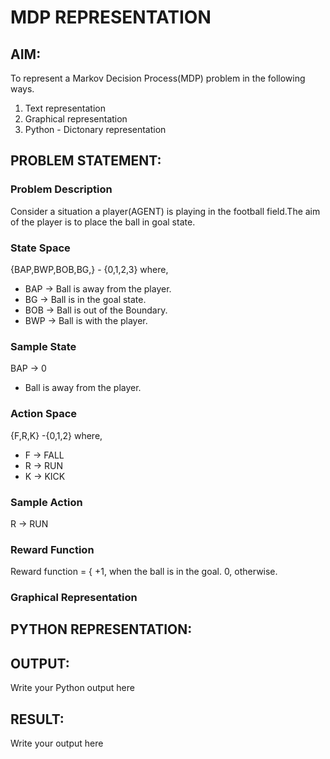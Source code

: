 # MDP REPRESENTATION

## AIM:
To represent a Markov Decision Process(MDP) problem in the following ways.
1. Text representation 
2. Graphical representation
3. Python - Dictonary representation

## PROBLEM STATEMENT:

### Problem Description
Consider a situation a player(AGENT) is  playing in the football field.The aim of the player is to place the ball in goal state.

### State Space
{BAP,BWP,BOB,BG,} - {0,1,2,3}
 where, 
* BAP -> Ball is away from the player.
*  BG -> Ball is in the goal state.
*  BOB -> Ball is out of the Boundary.
* BWP -> Ball is with the player.

### Sample State
 BAP -> 0
*  Ball is away from the player.

### Action Space
{F,R,K} -{0,1,2}
where, 
  * F -> FALL
  * R -> RUN
  * K -> KICK

### Sample Action
R -> RUN

### Reward Function
Reward function = { +1, when the ball is in the goal.
                    0, otherwise.

### Graphical Representation



## PYTHON REPRESENTATION:


## OUTPUT:
Write your Python output here

## RESULT:
Write your output here

